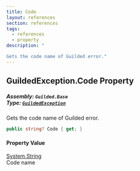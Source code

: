 ```yaml
---
title: Code
layout: references
section: references
tags:
  - references
  - property
description: "

Gets the code name of Guilded error."
---
```


## GuildedException.Code Property
##### **Assembly:** `Guilded.Base`<br/>**Type:** [`GuildedException`](GuildedException 'Guilded.Base.GuildedException')

Gets the code name of Guilded error.

```csharp
public string? Code { get; }
```

#### Property Value
[System.String](https://docs.microsoft.com/en-us/dotnet/api/System.String 'System.String')  
Code name
